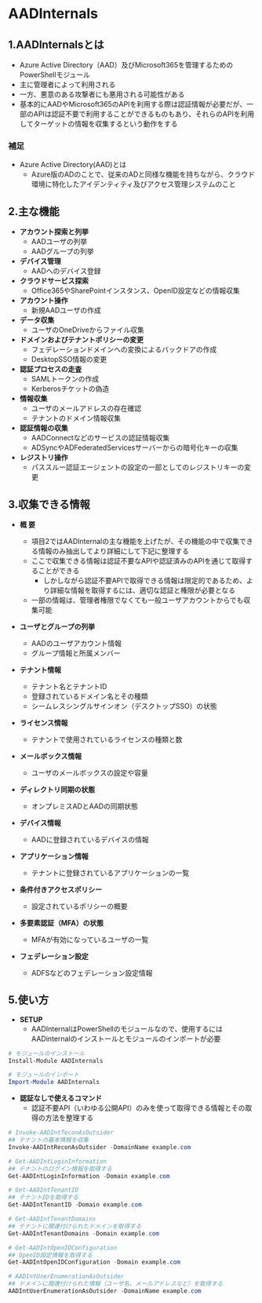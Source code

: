 # AADInternals
## 1.AADInternalsとは
- Azure Active Directory（AAD）及びMicrosoft365を管理するためのPowerShellモジュール
- 主に管理者によって利用される
- 一方、悪意のある攻撃者にも悪用される可能性がある
- 基本的にAADやMicrosoft365のAPIを利用する際は認証情報が必要だが、一部のAPIは認証不要で利用することができるものもあり、それらのAPIを利用してターゲットの情報を収集するという動作をする  
### 補足
- Azure Active Directory(AAD)とは
  - Azure版のADのことで、従来のADと同様な機能を持ちながら、クラウド環境に特化したアイデンティティ及びアクセス管理システムのこと 

## 2.主な機能
- **アカウント探索と列挙**
  - AADユーザの列挙
  - AADグループの列挙
- **デバイス管理**
  - AADへのデバイス登録
- **クラウドサービス探索**
  - Office365やSharePointインスタンス、OpenID設定などの情報収集
- **アカウント操作**
  - 新規AADユーザの作成
- **データ収集**
  - ユーザのOneDriveからファイル収集
- **ドメインおよびテナントポリシーの変更**
  - フェデレーションドメインへの変換によるバックドアの作成
  - DesktopSSO情報の変更
- **認証プロセスの走査**
  - SAMLトークンの作成
  - Kerberosチケットの偽造
- **情報収集**
  - ユーザのメールアドレスの存在確認
  - テナントのドメイン情報収集 
- **認証情報の収集**
  - AADConnectなどのサービスの認証情報収集
  - ADSyncやADFederatedServicesサーバーからの暗号化キーの収集
- **レジストリ操作**
  - パススルー認証エージェントの設定の一部としてのレジストリキーの変更  

## 3.収集できる情報
- **概 要**
  - 項目2ではAADInternalの主な機能を上げたが、その機能の中で収集できる情報のみ抽出してより詳細にして下記に整理する
  - ここで収集できる情報は認証不要なAPIや認証済みのAPIを通じて取得することができる
    - しかしながら認証不要APIで取得できる情報は限定的であるため、より詳細な情報を取得するには、適切な認証と権限が必要となる 
  - 一部の情報は、管理者権限でなくても一般ユーザアカウントからでも収集可能

- **ユーザとグループの列挙**
  - AADのユーザアカウント情報
  - グループ情報と所属メンバー
- **テナント情報**
  - テナント名とテナントID
  - 登録されているドメイン名とその種類
  - シームレスシングルサインオン（デスクトップSSO）の状態
- **ライセンス情報**
  - テナントで使用されているライセンスの種類と数
- **メールボックス情報**
  - ユーザのメールボックスの設定や容量
- **ディレクトリ同期の状態**
  - オンプレミスADとAADの同期状態
- **デバイス情報**
  - AADに登録されているデバイスの情報
- **アプリケーション情報**
  - テナントに登録されているアプリケーションの一覧
- **条件付きアクセスポリシー**      
  - 設定されているポリシーの概要
- **多要素認証（MFA）の状態**
  - MFAが有効になっているユーザの一覧
- **フェデレーション設定**
  - ADFSなどのフェデレーション設定情報    

## 5.使い方
- **SETUP**
  - AADInternalはPowerShellのモジュールなので、使用するにはAADinternalのインストールとモジュールのインポートが必要
```powerShell
# モジュールのインストール
Install-Module AADInternals

# モジュールのインポート
Import-Module AADInternals
```

- **認証なしで使えるコマンド**
  - 認証不要API（いわゆる公開API）のみを使って取得できる情報とその取得の方法を整理する
```powerShell
# Invoke-AADIntTeconAsOutsider
## テナントの基本情報を収集
Invoke-AADIntReconAsOutsider -DomainName example.com
```
```powerShell
# Get-AADIntLoginInformation
## テナントのログイン情報を取得する
Get-AADIntLoginInformation -Domain example.com
```
```powerShell
# Get-AADIntTenantID
## テナントIDを取得する
Get-AADIntTenantID -Domain example.com
```
```powerShell
# Get-AADIntTenantDomains
## テナントに関連付けられたドメインを取得する
Get-AADIntTenantDomains -Domain example.com
```
```powerShell
# Get-AADIntOpenIDConfiguration
## OpenID設定情報を取得する
Get-AADIntOpenIDConfiguration -Domain example.com
```
```powerShell
# AADIntUserEnumerationAsOutsider
## ドメインに関連付けられた情報（ユーザ名、メールアドレスなど）を取得する
AADIntUserEnumerationAsOutsider -DomainName example.com
```
